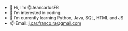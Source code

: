 - 👋 Hi, I’m @JeancarlosFR
- 👀 I’m interested in coding
- 🌱 I’m currently learning Python, Java, SQL, HTML and JS
- 📫 Email: j.car.franco.ra@gmail.com

<!---
JeancarlosFR/JeancarlosFR is a ✨ special ✨ repository because its `README.md` (this file) appears on your GitHub profile.
You can click the Preview link to take a look at your changes.
--->
